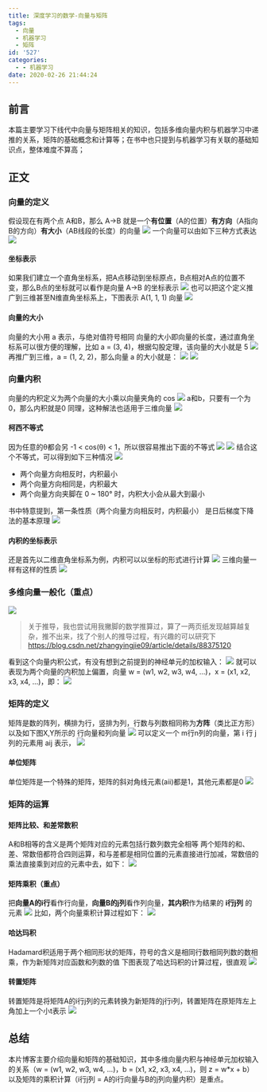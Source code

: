 ```yaml
---
title: 深度学习的数学-向量与矩阵
tags:
  - 向量
  - 机器学习
  - 矩阵
id: '527'
categories:
  - - 机器学习
date: 2020-02-26 21:44:24
---
```




## 前言

本篇主要学习下线代中向量与矩阵相关的知识，包括多维向量内积与机器学习中递推的关系，矩阵的基础概念和计算等；在书中也只提到与机器学习有关联的基础知识点，整体难度不算高；

## 正文

### 向量的定义

假设现在有两个点 A和B，那么 A->B 就是一个**有位置**（A的位置）**有方向**（A指向B的方向）**有大小**（AB线段的长度）的向量 [![](../static/uploads/2020/02/71fcf9abe4cf84ccdf69198ee36452be.png)](../static/uploads/2020/02/71fcf9abe4cf84ccdf69198ee36452be.png) 一个向量可以由如下三种方式表达 [![](../static/uploads/2020/02/5eae25838ca2d51298397b331f3dcd95.png)](../static/uploads/2020/02/5eae25838ca2d51298397b331f3dcd95.png)

#### 坐标表示

如果我们建立一个直角坐标系，把A点移动到坐标原点，B点相对A点的位置不变，那么B点的坐标就可以看作是向量 A->B 的坐标表示 [![](../static/uploads/2020/02/9dc05c87e6d85424c9dafb5923d78d82.png)](../static/uploads/2020/02/9dc05c87e6d85424c9dafb5923d78d82.png) 也可以把这个定义推广到三维甚至N维直角坐标系上，下图表示 A(1, 1, 1) 向量 [![](../static/uploads/2020/02/985fc8e016335ab5e75cc5ab7310ec7c.png)](../static/uploads/2020/02/985fc8e016335ab5e75cc5ab7310ec7c.png)

#### 向量的大小

向量的大小用 a 表示，与绝对值符号相同 向量的大小即向量的长度，通过直角坐标系可以很方便的理解，比如 a = (3, 4)，根据勾股定理，该向量的大小就是 5 [![](../static/uploads/2020/02/eebd483f2154a38c1a629abb68e290f4.png)](../static/uploads/2020/02/eebd483f2154a38c1a629abb68e290f4.png) 再推广到三维，a = (1, 2, 2)，那么向量 a 的大小就是： [![](../static/uploads/2020/02/8e41f1fd1b9b902f1acb977167f7b704.png)](../static/uploads/2020/02/8e41f1fd1b9b902f1acb977167f7b704.png) [![](../static/uploads/2020/02/b80cf4d035409a3f04f44ea88e121fc2.png)](../static/uploads/2020/02/b80cf4d035409a3f04f44ea88e121fc2.png)

### 向量内积

向量的内积定义为两个向量的大小乘以向量夹角的 cos [![](../static/uploads/2020/02/3adbe84110de2eb8aec197b121aaaeed.png)](../static/uploads/2020/02/3adbe84110de2eb8aec197b121aaaeed.png) a和b，只要有一个为0，那么内积就是0 同理，这种解法也适用于三维向量 [![](../static/uploads/2020/02/633f2e284855ccfe75ec2c866da93599.png)](../static/uploads/2020/02/633f2e284855ccfe75ec2c866da93599.png)

#### 柯西不等式

因为任意的θ都会另 -1 < cos(θ) < 1，所以很容易推出下面的不等式 [![](../static/uploads/2020/02/fa8a9531d9237ac930c4ed8fa52d5948.png)](../static/uploads/2020/02/fa8a9531d9237ac930c4ed8fa52d5948.png) [![](../static/uploads/2020/02/c49c95822909e699acfca2adce0cdbb9.png)](../static/uploads/2020/02/c49c95822909e699acfca2adce0cdbb9.png) 结合这个不等式，可以得到如下三种情况 [![](../static/uploads/2020/02/5edb3c5e8e9b1bcb6dad9e807a8e299d.png)](../static/uploads/2020/02/5edb3c5e8e9b1bcb6dad9e807a8e299d.png)

*   两个向量方向相反时，内积最小
*   两个向量方向相同是，内积最大
*   两个向量方向夹脚在 0 ~ 180° 时，内积大小会从最大到最小

书中特意提到，第一条性质（两个向量方向相反时，内积最小） 是日后梯度下降法的基本原理 [![](../static/uploads/2020/02/dfd75925865f3209460b5497e6dc9045.png)](../static/uploads/2020/02/dfd75925865f3209460b5497e6dc9045.png)

#### 内积的坐标表示

还是首先以二维直角坐标系为例，内积可以以坐标的形式进行计算 [![](../static/uploads/2020/02/e3bc35d08d0db9e3bead1c576531fd20.png)](../static/uploads/2020/02/e3bc35d08d0db9e3bead1c576531fd20.png) 三维向量一样有这样的性质 [![](../static/uploads/2020/02/d888ad0529ce9a4fbb313a34e108e287.png)](../static/uploads/2020/02/d888ad0529ce9a4fbb313a34e108e287.png)

### 多维向量一般化（重点）

[![](../static/uploads/2020/02/e0000b6558885945cf7c390d9c5ea14c.png)](../static/uploads/2020/02/e0000b6558885945cf7c390d9c5ea14c.png)

> 关于推导，我也尝试用我撇脚的数学推算过，算了一两页纸发现越算越复杂，推不出来，找了个别人的推导过程，有兴趣的可以研究下 https://blog.csdn.net/zhangyingjie09/article/details/88375120

看到这个向量内积公式，有没有想到之前提到的神经单元的加权输入： [![](../static/uploads/2020/02/a91264ac5dc6e42f7cc5abba14738c89.png)](../static/uploads/2020/02/a91264ac5dc6e42f7cc5abba14738c89.png) 就可以表现为两个向量的内积加上偏置，向量 w = (w1, w2, w3, w4, ...)，x = (x1, x2, x3, x4, ...)，即： [![](../static/uploads/2020/02/16524812f6b8be480b6dab3de161fd7f.png)](../static/uploads/2020/02/16524812f6b8be480b6dab3de161fd7f.png)

### 矩阵的定义

矩阵是数的阵列，横排为行，竖排为列，行数与列数相同称为**方阵**（类比正方形） 以及如下图X,Y所示的 行向量和列向量 [![](../static/uploads/2020/02/5a157249ae30df526ab61bc1bae971e5.png)](../static/uploads/2020/02/5a157249ae30df526ab61bc1bae971e5.png) 可以定义一个 m行n列的向量，第 i 行 j 列的元素用 aij 表示， [![](../static/uploads/2020/02/c5a4aadb6e5914eca1b00ebfaceba22b.png)](../static/uploads/2020/02/c5a4aadb6e5914eca1b00ebfaceba22b.png)

#### 单位矩阵

单位矩阵是一个特殊的矩阵，矩阵的斜对角线元素(aii)都是1，其他元素都是0 [![](../static/uploads/2020/02/168d1ecbdf5f3d22d37ba15981087de5.png)](../static/uploads/2020/02/168d1ecbdf5f3d22d37ba15981087de5.png)

### 矩阵的运算

#### 矩阵比较、和差常数积

A和B相等的含义是两个矩阵对应的元素包括行数列数完全相等 两个矩阵的和、差、常数倍都符合四则运算，和与差都是相同位置的元素直接进行加减，常数倍的乘法直接乘到对应的元素中去，如下： [![](../static/uploads/2020/02/33844b120320569680c367382817b80d.png)](../static/uploads/2020/02/33844b120320569680c367382817b80d.png)

#### 矩阵乘积（重点）

把**向量A的i行**看作行向量，**向量B的j列**看作列向量，**其内积**作为结果的 **i行j列** 的元素 [![](../static/uploads/2020/02/a447cc6278ae257e1687b27e11f17daf.png)](../static/uploads/2020/02/a447cc6278ae257e1687b27e11f17daf.png) 比如，两个向量乘积计算过程如下： [![](../static/uploads/2020/02/a222c96bf0b5f0a2aea4fd8473ac1b1e.png)](../static/uploads/2020/02/a222c96bf0b5f0a2aea4fd8473ac1b1e.png)

#### 哈达玛积

Hadamard积适用于两个相同形状的矩阵，符号的含义是相同行数相同列数的数相乘，作为新矩阵对应函数和列数的值 下图表现了哈达玛积的计算过程，很直观 [![](../static/uploads/2020/02/6a7e83e16e31ab8bf95a9a372bb56ccc.png)](../static/uploads/2020/02/6a7e83e16e31ab8bf95a9a372bb56ccc.png)

#### 转置矩阵

转置矩阵是将矩阵A的i行j列的元素转换为新矩阵的j行i列，转置矩阵在原矩阵左上角加上一个小t表示 [![](../static/uploads/2020/02/2dbc8abbdac3f682df11ca709a798b78.png)](../static/uploads/2020/02/2dbc8abbdac3f682df11ca709a798b78.png)

## 总结

本片博客主要介绍向量和矩阵的基础知识，其中多维向量内积与神经单元加权输入的关系（w = (w1, w2, w3, w4, ...)，b = (x1, x2, x3, x4, ...)，则 z = w\*x + b）以及矩阵的乘积计算（i行j列 = A的i行向量与B的j列向量内积）是重点。